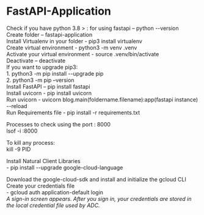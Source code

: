 # FastAPI-Application

Check if you have python 3.8 > :  for using fastapi – python --version<br /> 
Create folder – fastapi-application<br /> 
Install Virtualenv in your folder - pip3 install virtualenv<br /> 
Create virtual environment - python3 -m venv .venv<br /> 
Activate your virtual environment - source .venv/bin/activate<br /> 
Deactivate – deactivate<br /> 
If you want to upgrade pip3:<br /> 
            1. python3 -m pip install --upgrade pip<br /> 
            2. python3 -m pip –version<br /> 
Install FastAPI – pip install fastapi<br /> 
Install uvicorn -  pip install uvicorn<br /> 
Run uvicorn - uvicorn blog.main(foldername.filename):app(fastapi instance) --reload<br /> 
Run Requirements file - pip install -r requirements.txt

Processes to check using the port : 8000 <br />
lsof -i :8000

To kill any process:<br />
kill -9 PID

Install Natural Client Libraries <br />
    - pip install --upgrade google-cloud-language

Download the google-cloud-sdk and install and initialize the gcloud CLI <br />
Create your credentials file <br/>
    - gcloud auth application-default login<br />
<i>A sign-in screen appears. After you sign in, your credentials are stored in the local credential file used by ADC.</i> <br />

